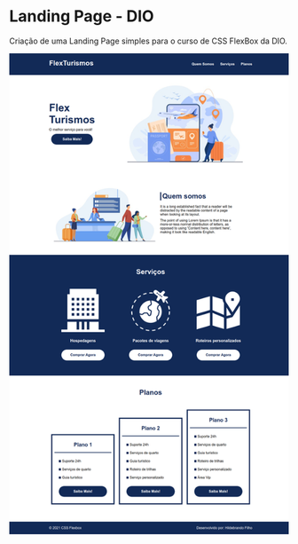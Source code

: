 # Landing Page - DIO

Criação de uma Landing Page simples para o curso de CSS FlexBox da DIO.

![banner](https://github.com/hildebrandofilho/landing-page-dio/blob/main/readme.png)
